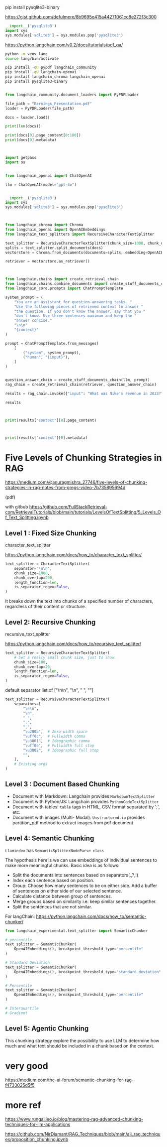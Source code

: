 pip install pysqlite3-binary


https://gist.github.com/defulmere/8b9695e415a44271061cc8e272f3c300

```py
__import__('pysqlite3')
import sys
sys.modules['sqlite3'] = sys.modules.pop('pysqlite3')

```



https://python.langchain.com/v0.2/docs/tutorials/pdf_qa/


```sh
python -m venv lang
source lang/bin/activate

pip install -qU pypdf langchain_community
pip install -qU langchain-openai
pip install langchain_chroma langchain_openai
pip install pysqlite3-binary
```


```py

from langchain_community.document_loaders import PyPDFLoader

file_path = "Earnings_Presentation.pdf"
loader = PyPDFLoader(file_path)

docs = loader.load()

print(len(docs))

print(docs[0].page_content[0:100])
print(docs[0].metadata)



import getpass
import os


from langchain_openai import ChatOpenAI

llm = ChatOpenAI(model="gpt-4o")


__import__('pysqlite3')
import sys
sys.modules['sqlite3'] = sys.modules.pop('pysqlite3')



from langchain_chroma import Chroma
from langchain_openai import OpenAIEmbeddings
from langchain_text_splitters import RecursiveCharacterTextSplitter

text_splitter = RecursiveCharacterTextSplitter(chunk_size=1000, chunk_overlap=200)
splits = text_splitter.split_documents(docs)
vectorstore = Chroma.from_documents(documents=splits, embedding=OpenAIEmbeddings())

retriever = vectorstore.as_retriever()



from langchain.chains import create_retrieval_chain
from langchain.chains.combine_documents import create_stuff_documents_chain
from langchain_core.prompts import ChatPromptTemplate

system_prompt = (
    "You are an assistant for question-answering tasks. "
    "Use the following pieces of retrieved context to answer "
    "the question. If you don't know the answer, say that you "
    "don't know. Use three sentences maximum and keep the "
    "answer concise."
    "\n\n"
    "{context}"
)

prompt = ChatPromptTemplate.from_messages(
    [
        ("system", system_prompt),
        ("human", "{input}"),
    ]
)


question_answer_chain = create_stuff_documents_chain(llm, prompt)
rag_chain = create_retrieval_chain(retriever, question_answer_chain)

results = rag_chain.invoke({"input": "What was Nike's revenue in 2023?"})

results



print(results["context"][0].page_content)



print(results["context"][0].metadata)

```





# Five Levels of Chunking Strategies in RAG
https://medium.com/@anuragmishra_27746/five-levels-of-chunking-strategies-in-rag-notes-from-gregs-video-7b735895694d

(pdf)

with gitbub
https://github.com/FullStackRetrieval-com/RetrievalTutorials/blob/main/tutorials/LevelsOfTextSplitting/5_Levels_Of_Text_Splitting.ipynb


## Level 1 : Fixed Size Chunking
character_text_splitter

https://python.langchain.com/docs/how_to/character_text_splitter/

```py
text_splitter = CharacterTextSplitter(
    separator="\n\n",
    chunk_size=1000,
    chunk_overlap=200,
    length_function=len,
    is_separator_regex=False,
)
```

It breaks down the text into chunks of a specified number of characters, regardless of their content or structure.


## Level 2: Recursive Chunking
recursive_text_splitter

https://python.langchain.com/docs/how_to/recursive_text_splitter/

```py
text_splitter = RecursiveCharacterTextSplitter(
    # Set a really small chunk size, just to show.
    chunk_size=100,
    chunk_overlap=20,
    length_function=len,
    is_separator_regex=False,
)

```
default separator list of ["\n\n", "\n", " ", ""] 

```py
text_splitter = RecursiveCharacterTextSplitter(
    separators=[
        "\n\n",
        "\n",
        " ",
        ".",
        ",",
        "\u200b",  # Zero-width space
        "\uff0c",  # Fullwidth comma
        "\u3001",  # Ideographic comma
        "\uff0e",  # Fullwidth full stop
        "\u3002",  # Ideographic full stop
        "",
    ],
    # Existing args
)

```


## Level 3 : Document Based Chunking
- Document with Markdown: Langchain provides `MarkdownTextSplitter`
- Document with Python/JS: Langchain provides `PythonCodeTextSplitter`
- Document with tables: `table` tags in HTML, CSV format separated by ';', etc.
- Document with images (Multi- Modal): `Unstructured.io` provides partition_pdf method to extract images from pdf document.


## Level 4: Semantic Chunking
`Llamindex` has `SemanticSplitterNodeParse class`

The hypothesis here is we can use embeddings of individual sentences to make more meaningful chunks. Basic idea is as follows:

- Split the documents into sentences based on separators(.,?,!)
- Index each sentence based on position.
- Group: Choose how many sentences to be on either side. Add a buffer of sentences on either side of our selected sentence.
- Calculate distance between group of sentences.
- Merge groups based on similarity i.e. keep similar sentences together.
- Split the sentences that are not similar.


For langChain:
https://python.langchain.com/docs/how_to/semantic-chunker/


```py
from langchain_experimental.text_splitter import SemanticChunker

# percentile
text_splitter = SemanticChunker(
    OpenAIEmbeddings(), breakpoint_threshold_type="percentile"
)

# Standard Deviation
text_splitter = SemanticChunker(
    OpenAIEmbeddings(), breakpoint_threshold_type="standard_deviation"
)

# Percentile
text_splitter = SemanticChunker(
    OpenAIEmbeddings(), breakpoint_threshold_type="percentile"
)

# Interquartile
# Gradient

```

## Level 5: Agentic Chunking
This chunking strategy explore the possibility to use LLM to determine how much and what text should be included in a chunk based on the context.




# very good
https://medium.com/the-ai-forum/semantic-chunking-for-rag-f4733025d5f5


# more ref
https://www.rungalileo.io/blog/mastering-rag-advanced-chunking-techniques-for-llm-applications


https://github.com/NirDiamant/RAG_Techniques/blob/main/all_rag_techniques/proposition_chunking.ipynb

